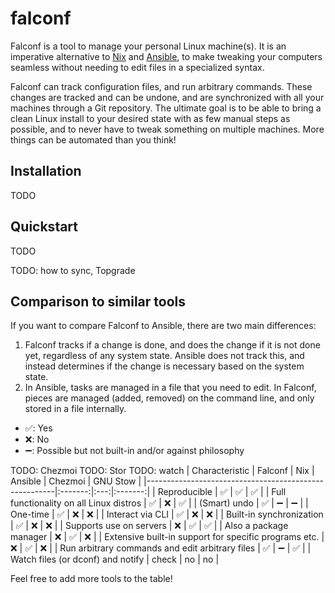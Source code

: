 # falconf

Falconf is a tool to manage your personal Linux machine(s). It is an imperative
alternative to [Nix](https://nixos.org/)
and [Ansible](https://www.ansible.com/), to make tweaking your computers
seamless without needing to edit files in a specialized syntax.

Falconf can track configuration files, and run arbitrary commands. These changes
are tracked and can be undone, and are synchronized with all your machines
through a Git repository. The ultimate goal is to be able to bring a clean Linux
install to your desired state with as few manual steps as possible, and to never
have to tweak something on multiple machines. More things can be automated than
you think!

## Installation

TODO

## Quickstart

TODO

TODO: how to sync, Topgrade

## Comparison to similar tools

If you want to compare Falconf to Ansible, there are two main differences:
1. Falconf tracks if a change is done, and does the change if it is not done yet,
regardless of any system state. Ansible does not track this, and instead determines
if the change is necessary based on the system state.
2. In Ansible, tasks are managed in a file that you need to edit. In Falconf, pieces
are managed (added, removed) on the command line, and only stored in a file internally.

- ✅: Yes
- ❌: No
- ➖: Possible but not built-in and/or against philosophy

TODO: Chezmoi
TODO: Stor
TODO: watch
| Characteristic                                        | Falconf | Nix | Ansible | Chezmoi | GNU Stow |
|-------------------------------------------------------|:-------:|:---:|:-------:|
| Reproducible                                          |    ✅    |  ✅  |    ✅    |
| Full functionality on all Linux distros               |    ✅    |  ❌  |    ✅    |
| (Smart) undo                                          |    ✅    |  ➖  |    ➖    |
| One-time                                              |    ✅    |  ❌  |    ❌    |
| Interact via CLI                                      |    ✅    |  ❌  |    ❌    |
| Built-in synchronization                              |    ✅    |  ❌  |    ❌    |
| Supports use on servers                               |    ❌    |  ✅  |    ✅    |
| Also a package manager                                |    ❌    |  ✅  |    ❌    |
| Extensive built-in support for specific programs etc. |    ❌    |  ✅  |    ❌    |
| Run arbitrary commands and edit arbitrary files       |    ✅    |  ➖  |    ✅    |
| Watch files (or dconf) and notify                     |    check |  no  |    no    |

Feel free to add more tools to the table!
